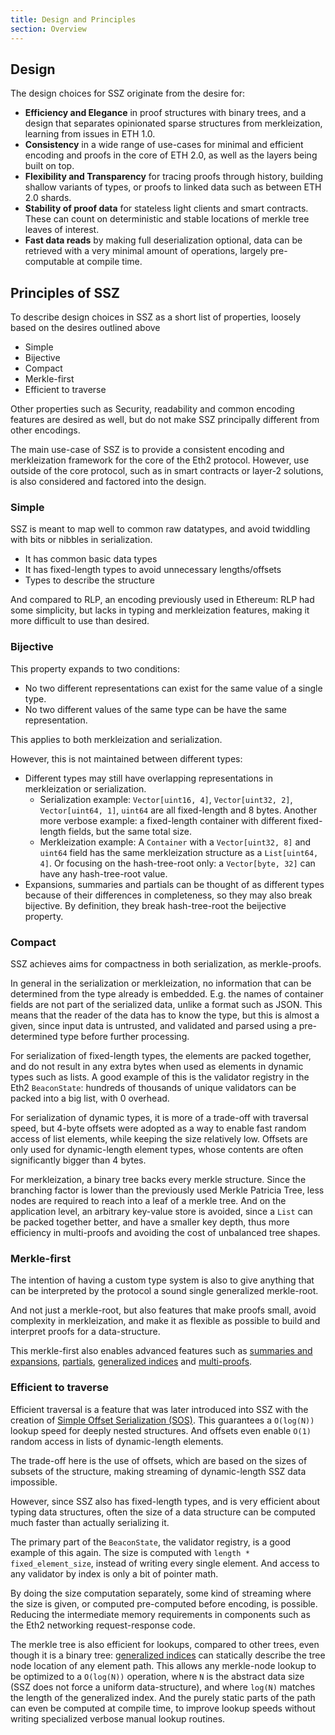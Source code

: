 ```yaml
---
title: Design and Principles
section: Overview
---
```


## Design

The design choices for SSZ originate from the desire for:

- **Efficiency and Elegance** in proof structures with binary trees, and a design that separates opinionated sparse structures from merkleization, learning from issues in ETH 1.0.
- **Consistency** in a wide range of use-cases for minimal and efficient encoding and proofs in the core of ETH 2.0, as well as the layers being built on top.
- **Flexibility and Transparency** for tracing proofs through history, building shallow variants of types, or proofs to linked data such as between ETH 2.0 shards.
- **Stability of proof data** for stateless light clients and smart contracts. These can count on deterministic and stable locations of merkle tree leaves of interest.
- **Fast data reads** by making full deserialization optional, data can be retrieved with a very minimal amount of operations, largely pre-computable at compile time.

## Principles of SSZ

To describe design choices in SSZ as a short list of properties,
loosely based on the desires outlined above

- Simple
- Bijective
- Compact
- Merkle-first
- Efficient to traverse

Other properties such as Security, readability and common encoding features are desired as well,
but do not make SSZ principally different from other encodings.

The main use-case of SSZ is to provide a consistent encoding and merkleization framework for the core of the Eth2 protocol.
However, use outside of the core protocol, such as in smart contracts or layer-2 solutions, is also considered and factored into the design.

### Simple

SSZ is meant to map well to common raw datatypes, and avoid twiddling with bits or nibbles in serialization.

- It has common basic data types
- It has fixed-length types to avoid unnecessary lengths/offsets
- Types to describe the structure

And compared to RLP, an encoding previously used in Ethereum:
RLP had some simplicity, but lacks in typing and merkleization features, making it more difficult to use than desired.

### Bijective

This property expands to two conditions:

- No two different representations can exist for the same value of a single type.
- No two different values of the same type can be have the same representation.

This applies to both merkleization and serialization.

However, this is not maintained between different types:

- Different types may still have overlapping representations in merkleization or serialization.
  - Serialization example: `Vector[uint16, 4]`, `Vector[uint32, 2]`, `Vector[uint64, 1]`, `uint64` are all fixed-length and 8 bytes.
    Another more verbose example: a fixed-length container with different fixed-length fields, but the same total size.
  - Merkleization example: A `Container` with a `Vector[uint32, 8]` and `uint64` field has the same merkleization structure as a `List[uint64, 4]`.
    Or focusing on the hash-tree-root only: a `Vector[byte, 32]` can have any hash-tree-root value.
- Expansions, summaries and partials can be thought of as different types because of their differences in completeness,
  so they may also break bijective. By definition, they break hash-tree-root the beijective property.

### Compact

SSZ achieves aims for compactness in both serialization, as merkle-proofs.

In general in the serialization or merkleization, no information that can be determined from the type already is embedded.
E.g. the names of container fields are not part of the serialized data, unlike a format such as JSON.
This means that the reader of the data has to know the type, but this is almost a given, since input data is untrusted,
and validated and parsed using a pre-determined type before further processing.

For serialization of fixed-length types, the elements are packed together, and do not result in any extra bytes when used as elements in dynamic types such as lists.
A good example of this is the validator registry in the Eth2 `BeaconState`: hundreds of thousands of unique validators can be packed into a big list, with 0 overhead.

For serialization of dynamic types, it is more of a trade-off with traversal speed, but 4-byte offsets were adopted as a way to enable fast random access of list elements,
while keeping the size relatively low. Offsets are only used for dynamic-length element types, whose contents are often significantly bigger than 4 bytes.

For merkleization, a binary tree backs every merkle structure. Since the branching factor is lower than the previously used Merkle Patricia Tree, less nodes are required to reach into a leaf of a merkle tree.
And on the application level, an arbitrary key-value store is avoided, since a `List` can be packed together better, and have a smaller key depth,
thus more efficiency in multi-proofs and avoiding the cost of unbalanced tree shapes.

### Merkle-first

The intention of having a custom type system is also to give anything that can be interpreted by the protocol a sound single generalized merkle-root.

And not just a merkle-root, but also features that make proofs small, avoid complexity in merkleization,
and make it as flexible as possible to build and interpret proofs for a data-structure.

This merkle-first also enables advanced features such as [summaries and expansions](./overview/summaries_expansions.md),
[partials](./overview/partials.md), [generalized indices](./overview/generalized_indices.md) and [multi-proofs](./overview/merkle_proofs.md).

### Efficient to traverse

Efficient traversal is a feature that was later introduced into SSZ with the creation
of [Simple Offset Serialization (SOS)](https://gist.github.com/karalabe/3a25832b1413ee98daad9f0c47be3632).
This guarantees a `O(log(N))` lookup speed for deeply nested structures. And offsets even enable `O(1)` random access in lists of dynamic-length elements.

The trade-off here is the use of offsets, which are based on the sizes of subsets of the structure, making streaming of dynamic-length SSZ data impossible.

However, since SSZ also has fixed-length types, and is very efficient about typing data structures,
often the size of a data structure can be computed much faster than actually serializing it.

The primary part of the `BeaconState`, the validator registry, is a good example of this again.
The size is computed with `length * fixed_element_size`, instead of writing every single element.
And access to any validator by index is only a bit of pointer math.

By doing the size computation separately, some kind of streaming where the size is given, or computed pre-computed before encoding, is possible.
Reducing the intermediate memory requirements in components such as the Eth2 networking request-response code.

The merkle tree is also efficient for lookups, compared to other trees, even though it is a binary tree:
[generalized indices](./overview/generalized_indices.md) can statically describe the tree node location of any element path.
This allows any merkle-node lookup to be optimized to a `O(log(N))` operation,
where `N` is the abstract data size (SSZ does not force a uniform data-structure),
and where `log(N)` matches the length of the generalized index.
And the purely static parts of the path can even be computed at compile time,
to improve lookup speeds without writing specialized verbose manual lookup routines.
